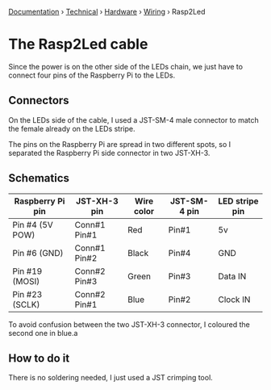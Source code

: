 [Documentation](/readme.md) › [Technical](/docs/tech.md) › [Hardware](/docs/tech/hardware.md) › [Wiring](/docs/tech/hardware/wiring.md) › Rasp2Led

# The Rasp2Led cable

Since the power is on the other side of the LEDs chain, we just have to connect four pins of the Raspberry Pi to the LEDs.

## Connectors

On the LEDs side of the cable, I used a JST-SM-4 male connector to match the female already on the LEDs stripe.

The pins on the Raspberry Pi are spread in two different spots, so I separated the Raspberry Pi side connector in two JST-XH-3.

## Schematics

| Raspberry Pi pin | JST-XH-3 pin | Wire color | JST-SM-4 pin | LED stripe pin |
| ---------------- | ------------ | ---------- | ------------ | -------------- |
| Pin #4 (5V POW)  | Conn#1 Pin#1 | Red        | Pin#1        | 5v             |
| Pin #6 (GND)     | Conn#1 Pin#2 | Black      | Pin#4        | GND            |
| Pin #19 (MOSI)   | Conn#2 Pin#3 | Green      | Pin#3        | Data IN        |
| Pin #23 (SCLK)   | Conn#2 Pin#1 | Blue       | Pin#2        | Clock IN       |

To avoid confusion between the two JST-XH-3 connector, I coloured the second one in blue.a

## How to do it

There is no soldering needed, I just used a JST crimping tool.
